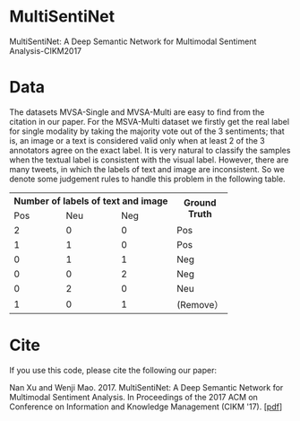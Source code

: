 # MultiSentiNet
MultiSentiNet: A Deep Semantic Network for Multimodal Sentiment Analysis-CIKM2017 

# Data
The datasets MVSA-Single and MVSA-Multi are easy to find from the citation in our paper. For the MSVA-Multi dataset we firstly get the real label for single modality by taking the majority vote out of the 3 sentiments; that is, an image or a text is considered valid only when at least 2 of the 3 annotators agree on the exact label. It is very natural to classify the samples when the textual label is consistent with the visual label. However, there are many tweets, in which the labels of text and image are inconsistent. So we denote some judgement rules to handle this problem in the following table.

<table class="tg">  <tr>    <th class="tg-baqh" colspan="3">Number of labels of text and image</th>    <th class="tg-baqh" rowspan="2">Ground<br>Truth</th>  </tr>  <tr>    <td class="tg-baqh">Pos</td>    <td class="tg-baqh">Neu</td>    <td class="tg-baqh">Neg</td>  </tr>  <tr>    <td class="tg-baqh">2</td>    <td class="tg-baqh">0</td>    <td class="tg-baqh">0</td>    <td class="tg-baqh">Pos</td>  </tr>  <tr>    <td class="tg-baqh">1</td>    <td class="tg-baqh">1</td>    <td class="tg-baqh">0</td>    <td class="tg-baqh">Pos</td>  </tr>  <tr>    <td class="tg-baqh">0</td>    <td class="tg-baqh">1</td>    <td class="tg-baqh">1</td>    <td class="tg-baqh">Neg</td>  </tr>  <tr>    <td class="tg-baqh">0</td>    <td class="tg-baqh">0</td>    <td class="tg-baqh">2</td>    <td class="tg-baqh">Neg</td>  </tr>  <tr>    <td class="tg-baqh">0</td>    <td class="tg-baqh">2</td>    <td class="tg-baqh">0</td>    <td class="tg-baqh">Neu</td>  </tr>  <tr>    <td class="tg-baqh">1</td>    <td class="tg-baqh">0</td>    <td class="tg-baqh">1</td>    <td class="tg-baqh">(Remove）</td>  </tr></table>


# Cite
If you use this code, please cite the following our paper:

Nan Xu and Wenji Mao. 2017. MultiSentiNet: A Deep Semantic Network for Multimodal Sentiment Analysis. In Proceedings of the 2017 ACM on Conference on Information and Knowledge Management (CIKM '17). [[pdf](https://dl.acm.org/citation.cfm?id=3133142)]

